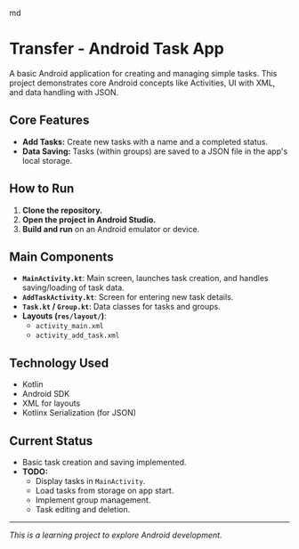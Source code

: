 md
# Transfer - Android Task App

A basic Android application for creating and managing simple tasks. This project demonstrates core Android concepts like Activities, UI with XML, and data handling with JSON.

## Core Features

*   **Add Tasks:** Create new tasks with a name and a completed status.
*   **Data Saving:** Tasks (within groups) are saved to a JSON file in the app's local storage.

## How to Run

1.  **Clone the repository.**
2.  **Open the project in Android Studio.**
3.  **Build and run** on an Android emulator or device.

## Main Components

*   **`MainActivity.kt`**: Main screen, launches task creation, and handles saving/loading of task data.
*   **`AddTaskActivity.kt`**: Screen for entering new task details.
*   **`Task.kt` / `Group.kt`**: Data classes for tasks and groups.
*   **Layouts (`res/layout/`)**:
    *   `activity_main.xml`
    *   `activity_add_task.xml`

## Technology Used

*   Kotlin
*   Android SDK
*   XML for layouts
*   Kotlinx Serialization (for JSON)

## Current Status

*   Basic task creation and saving implemented.
*   **TODO:**
    *   Display tasks in `MainActivity`.
    *   Load tasks from storage on app start.
    *   Implement group management.
    *   Task editing and deletion.

---

_This is a learning project to explore Android development._